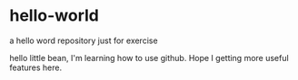 # hello-world
a hello word repository just for exercise

hello little bean, I'm learning how to use github. Hope I getting more useful features here.
